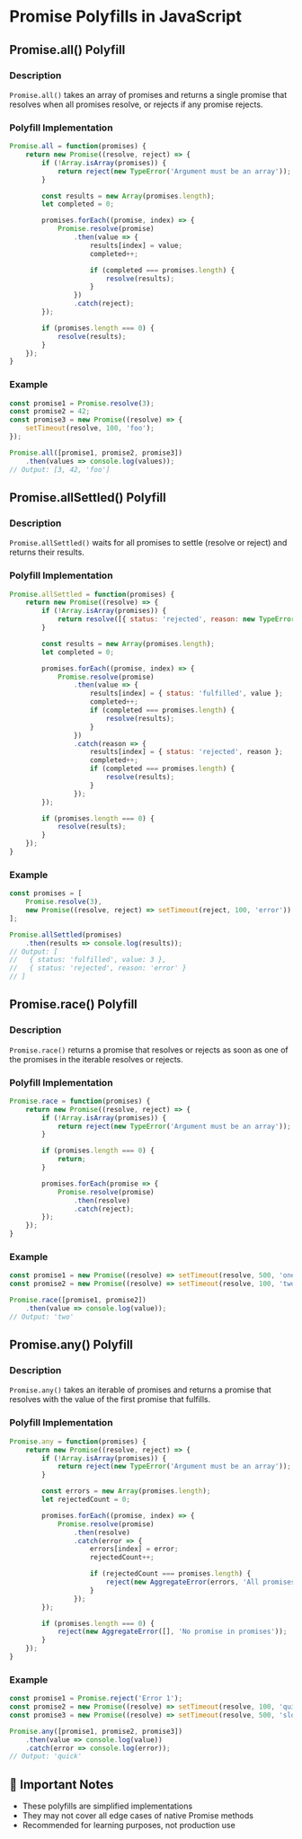 # Promise Polyfills in JavaScript

## Promise.all() Polyfill

### Description
`Promise.all()` takes an array of promises and returns a single promise that resolves when all promises resolve, or rejects if any promise rejects.

### Polyfill Implementation
```javascript
Promise.all = function(promises) {
    return new Promise((resolve, reject) => {
        if (!Array.isArray(promises)) {
            return reject(new TypeError('Argument must be an array'));
        }

        const results = new Array(promises.length);
        let completed = 0;

        promises.forEach((promise, index) => {
            Promise.resolve(promise)
                .then(value => {
                    results[index] = value;
                    completed++;

                    if (completed === promises.length) {
                        resolve(results);
                    }
                })
                .catch(reject);
        });

        if (promises.length === 0) {
            resolve(results);
        }
    });
}
```

### Example
```javascript
const promise1 = Promise.resolve(3);
const promise2 = 42;
const promise3 = new Promise((resolve) => {
    setTimeout(resolve, 100, 'foo');
});

Promise.all([promise1, promise2, promise3])
    .then(values => console.log(values));
// Output: [3, 42, 'foo']
```

## Promise.allSettled() Polyfill

### Description
`Promise.allSettled()` waits for all promises to settle (resolve or reject) and returns their results.

### Polyfill Implementation
```javascript
Promise.allSettled = function(promises) {
    return new Promise((resolve) => {
        if (!Array.isArray(promises)) {
            return resolve([{ status: 'rejected', reason: new TypeError('Argument must be an array') }]);
        }

        const results = new Array(promises.length);
        let completed = 0;

        promises.forEach((promise, index) => {
            Promise.resolve(promise)
                .then(value => {
                    results[index] = { status: 'fulfilled', value };
                    completed++;
                    if (completed === promises.length) {
                        resolve(results);
                    }
                })
                .catch(reason => {
                    results[index] = { status: 'rejected', reason };
                    completed++;
                    if (completed === promises.length) {
                        resolve(results);
                    }
                });
        });

        if (promises.length === 0) {
            resolve(results);
        }
    });
}
```

### Example
```javascript
const promises = [
    Promise.resolve(3),
    new Promise((resolve, reject) => setTimeout(reject, 100, 'error'))
];

Promise.allSettled(promises)
    .then(results => console.log(results));
// Output: [
//   { status: 'fulfilled', value: 3 },
//   { status: 'rejected', reason: 'error' }
// ]
```

## Promise.race() Polyfill

### Description
`Promise.race()` returns a promise that resolves or rejects as soon as one of the promises in the iterable resolves or rejects.

### Polyfill Implementation
```javascript
Promise.race = function(promises) {
    return new Promise((resolve, reject) => {
        if (!Array.isArray(promises)) {
            return reject(new TypeError('Argument must be an array'));
        }

        if (promises.length === 0) {
            return;
        }

        promises.forEach(promise => {
            Promise.resolve(promise)
                .then(resolve)
                .catch(reject);
        });
    });
}
```

### Example
```javascript
const promise1 = new Promise((resolve) => setTimeout(resolve, 500, 'one'));
const promise2 = new Promise((resolve) => setTimeout(resolve, 100, 'two'));

Promise.race([promise1, promise2])
    .then(value => console.log(value));
// Output: 'two'
```

## Promise.any() Polyfill

### Description
`Promise.any()` takes an iterable of promises and returns a promise that resolves with the value of the first promise that fulfills.

### Polyfill Implementation
```javascript
Promise.any = function(promises) {
    return new Promise((resolve, reject) => {
        if (!Array.isArray(promises)) {
            return reject(new TypeError('Argument must be an array'));
        }

        const errors = new Array(promises.length);
        let rejectedCount = 0;

        promises.forEach((promise, index) => {
            Promise.resolve(promise)
                .then(resolve)
                .catch(error => {
                    errors[index] = error;
                    rejectedCount++;

                    if (rejectedCount === promises.length) {
                        reject(new AggregateError(errors, 'All promises were rejected'));
                    }
                });
        });

        if (promises.length === 0) {
            reject(new AggregateError([], 'No promise in promises'));
        }
    });
}
```

### Example
```javascript
const promise1 = Promise.reject('Error 1');
const promise2 = new Promise((resolve) => setTimeout(resolve, 100, 'quick'));
const promise3 = new Promise((resolve) => setTimeout(resolve, 500, 'slow'));

Promise.any([promise1, promise2, promise3])
    .then(value => console.log(value))
    .catch(error => console.log(error));
// Output: 'quick'
```

## 🚨 Important Notes
- These polyfills are simplified implementations
- They may not cover all edge cases of native Promise methods
- Recommended for learning purposes, not production use
